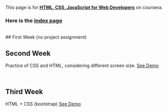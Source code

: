 This page is for [**HTML, CSS, JavaScript for Web Developers**](https://www.coursera.org/learn/html-css-javascript-for-web-developers/home/welcome) on coursera.

### Here is the [index page](https://lindapann.github.io/coursera-web/)

<br/>
## First Week (no project assignment)

<br/>


## Second Week

  Practice of CSS and HTML, considering different screen size.
  [See Demo](https://lindapann.github.io/coursera-web/mod2_solution/)

<br/>


## Third Week

  HTML + CSS (bootstrap)
  [See Demo](https://lindapann.github.io/coursera-web/mod3_solution/)


